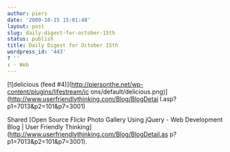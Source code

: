 ```yaml
---
author: piers
date: '2009-10-15 15:01:48'
layout: post
slug: daily-digest-for-october-15th
status: publish
title: Daily Digest for October 15th
wordpress_id: '443'
? ''
: - Web
---
```


[![delicious (feed #4)](http://piersonthe.net/wp-content/plugins/lifestream/ic
ons/default/delicious.png)](http://www.userfriendlythinking.com/Blog/BlogDetai
l.asp?p1=7013&p2=101&p7=3001)

Shared [Open Source Flickr Photo Gallery Using jQuery - Web Development Blog |
User Friendly Thinking](http://www.userfriendlythinking.com/Blog/BlogDetail.as
p?p1=7013&p2=101&p7=3001).

